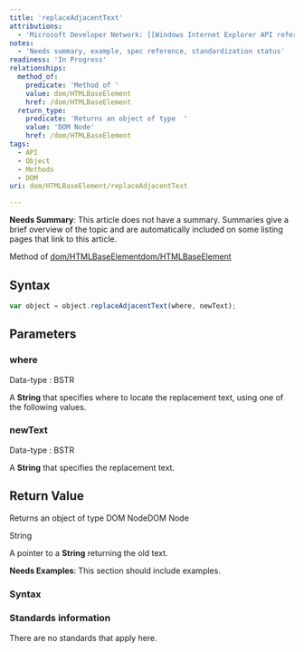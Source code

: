 ```yaml
---
title: 'replaceAdjacentText'
attributions:
  - 'Microsoft Developer Network: [[Windows Internet Explorer API reference](http://msdn.microsoft.com/en-us/library/ie/hh828809%28v=vs.85%29.aspx) Article]'
notes:
  - 'Needs summary, example, spec reference, standardization status'
readiness: 'In Progress'
relationships:
  method_of:
    predicate: 'Method of '
    value: dom/HTMLBaseElement
    href: /dom/HTMLBaseElement
  return_type:
    predicate: 'Returns an object of type  '
    value: 'DOM Node'
    href: /dom/HTMLBaseElement
tags:
  - API
  - Object
  - Methods
  - DOM
uri: dom/HTMLBaseElement/replaceAdjacentText

---
```

**Needs Summary**: This article does not have a summary. Summaries give a brief overview of the topic and are automatically included on some listing pages that link to this article.

Method of [dom/HTMLBaseElement](/dom/HTMLBaseElement)[dom/HTMLBaseElement](/dom/HTMLBaseElement)

## Syntax

``` js
var object = object.replaceAdjacentText(where, newText);
```

## Parameters

### where

 Data-type
:   BSTR

 A **String** that specifies where to locate the replacement text, using one of the following values.

### newText

 Data-type
:   BSTR

 A **String** that specifies the replacement text.

## Return Value

Returns an object of type DOM NodeDOM Node

String

A pointer to a **String** returning the old text.

**Needs Examples**: This section should include examples.

### Syntax

### Standards information

There are no standards that apply here.

